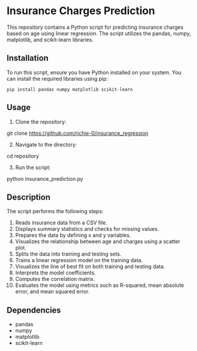 # Insurance Charges Prediction

This repository contains a Python script for predicting insurance charges based on age using linear regression. The script utilizes the pandas, numpy, matplotlib, and scikit-learn libraries.

## Installation

To run this script, ensure you have Python installed on your system. You can install the required libraries using pip:

`pip install pandas numpy matplotlib scikit-learn`

## Usage

1. Clone the repository:

git clone https://github.com/richie-0/insurance_regression

2. Navigate to the directory:

cd repository

3. Run the script:

python insurance_prediction.py

## Description

The script performs the following steps:

1. Reads insurance data from a CSV file.
2. Displays summary statistics and checks for missing values.
3. Prepares the data by defining x and y variables.
4. Visualizes the relationship between age and charges using a scatter plot.
5. Splits the data into training and testing sets.
6. Trains a linear regression model on the training data.
7. Visualizes the line of best fit on both training and testing data.
8. Interprets the model coefficients.
9. Computes the correlation matrix.
10. Evaluates the model using metrics such as R-squared, mean absolute error, and mean squared error.

## Dependencies

- pandas
- numpy
- matplotlib
- scikit-learn

